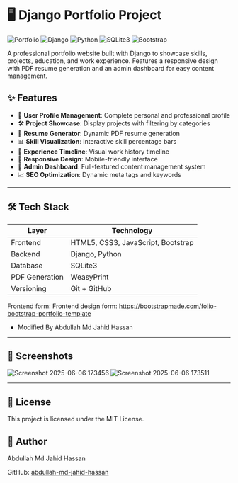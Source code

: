 # 🖥️ Django Portfolio Project

![Portfolio](https://img.shields.io/badge/Project-Personal%20Portfolio-blue)
![Django](https://img.shields.io/badge/Framework-Django-green)
![Python](https://img.shields.io/badge/Language-Python-yellow)
![SQLite3](https://img.shields.io/badge/Database-SQLite3-blue)
![Bootstrap](https://img.shields.io/badge/Frontend-Bootstrap-orange)

A professional portfolio website built with Django to showcase skills, projects, education, and work experience. Features a responsive design with PDF resume generation and an admin dashboard for easy content management.

## ✨ Features

- 👤 **User Profile Management**: Complete personal and professional profile
- 🛠️ **Project Showcase**: Display projects with filtering by categories
- 📜 **Resume Generator**: Dynamic PDF resume generation
- 📊 **Skill Visualization**: Interactive skill percentage bars
- 📅 **Experience Timeline**: Visual work history timeline
- 📱 **Responsive Design**: Mobile-friendly interface
- 🔐 **Admin Dashboard**: Full-featured content management system
- 📈 **SEO Optimization**: Dynamic meta tags and keywords

---

## 🛠️ Tech Stack

| Layer          | Technology                         |
|----------------|------------------------------------|
| Frontend       | HTML5, CSS3, JavaScript, Bootstrap |
| Backend        | Django, Python                     |
| Database       | SQLite3                            |
| PDF Generation | WeasyPrint                         |
| Versioning     | Git + GitHub                       |

Frontend form: Frontend design form: https://bootstrapmade.com/folio-bootstrap-portfolio-template
- Modified By Abdullah Md Jahid Hassan

---

## 📸 Screenshots

![Screenshot 2025-06-06 173456](https://github.com/user-attachments/assets/2fb70afc-2f26-4805-a722-e87dac55dfd0)
![Screenshot 2025-06-06 173511](https://github.com/user-attachments/assets/8efe06f3-4648-4e82-8be9-7e5d691a9bc0)


---

## 📄 License

This project is licensed under the MIT License.

## 👤 Author

Abdullah Md Jahid Hassan

GitHub: [abdullah-md-jahid-hassan](https://github.com/abdullah-md-jahid-hassan)
